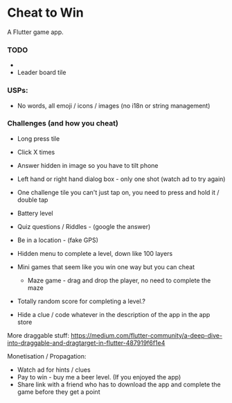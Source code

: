 # Cheat to Win

A Flutter game app.

### TODO
-
- Leader board tile

### USPs:
- No words, all emoji / icons / images (no i18n or string management)

### Challenges (and how you cheat)
- Long press tile
- Click X times
- Answer hidden in image so you have to tilt phone
- Left hand or right hand dialog box - only one shot (watch ad to try again)
- One challenge tile you can't just tap on, you need to press and hold it / double tap
- Battery level

- Quiz questions / Riddles - (google the answer)
- Be in a location - (fake GPS)
- Hidden menu to complete a level, down like 100 layers
- Mini games that seem like you win one way but you can cheat
    - Maze game - drag and drop the player, no need to complete the maze
- Totally random score for completing a level.?
- Hide a clue / code whatever in the description of the app in the app store

More draggable stuff: https://medium.com/flutter-community/a-deep-dive-into-draggable-and-dragtarget-in-flutter-487919f6f1e4


Monetisation / Propagation:
- Watch ad for hints / clues
- Pay to win - buy me a beer level. (If you enjoyed the app)
- Share link with a friend who has to download the app and complete the game before they get a point
